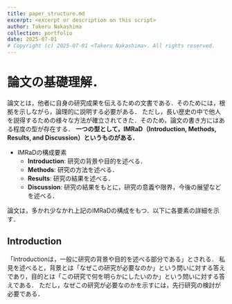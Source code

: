 ```yaml
---
title: paper_structure.md
excerpt: <excerpt or description on this script>
author: Takeru Nakashima
collection: portfolio
date: 2025-07-01
# Copyright (c) 2025-07-01 <Takeru Nakashima>. All rights reserved.
---
```


# 論文の基礎理解．
論文とは，他者に自身の研究成果を伝えるための文書である．そのためには，根拠を示しながら，論理的に説明する必要がある．
ただし，長い歴史の中で他人を説得するための様々な方法が確立されてきた．そのため，論文の書き方にはある程度の型が存在する．
**一つの型として，IMRaD（Introduction, Methods, Results, and Discussion）というものがある．**

- IMRaDの構成要素
  * **Introduction**: 研究の背景や目的を述べる．
  * **Methods**: 研究の方法を述べる．
  * **Results**: 研究の結果を述べる．
  * **Discussion**: 研究の結果をもとに，研究の意義や限界，今後の展望などを述べる．

論文は，多かれ少なかれ上記のIMRaDの構成をもつ．以下に各要素の詳細を示す．

## Introduction
「Introductionは，一般に研究の背景や目的を述べる部分である」とされる．
私見を述べると，背景とは「なぜこの研究が必要なのか」という問いに対する答えであり，目的とは「この研究で何を明らかにしたいのか」という問いに対する答えである．
ただし，なぜこの研究が必要なのかを示すには，先行研究の検討が必要である．
